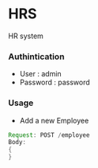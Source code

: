 # HRS
HR system

### Authintication
* User : admin
* Password : password

### Usage
*  Add a new Employee
```java
Request: POST /employee
Body:
{
}
